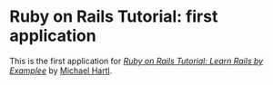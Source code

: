 # Ruby on Rails Tutorial: first application

This is the first application for
[*Ruby on Rails Tutorial: Learn Rails by Examplee*](http://railstutorial.org/)
by [Michael Hartl](http://michaelhartl.com/).

